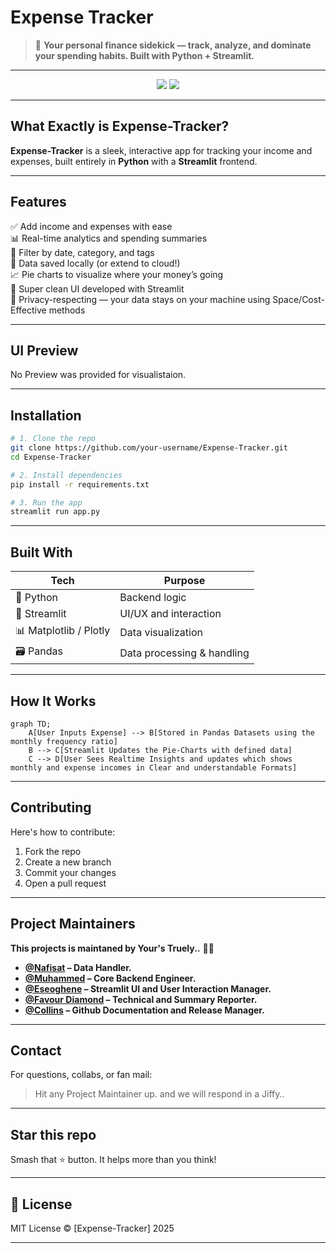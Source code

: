 # Expense Tracker

> 🚀 **Your personal finance sidekick — track, analyze, and dominate your spending habits. Built with Python + Streamlit.**

---

<div align="center">
  <img src="https://img.shields.io/badge/Python-3776AB?style=for-the-badge&logo=python&logoColor=white"/>
  <img src="https://img.shields.io/badge/Streamlit-FF4B4B?style=for-the-badge&logo=streamlit&logoColor=white"/>
<!--  <img src="https://img.shields.io/github/stars/your-username/Expense-Tracker?style=for-the-badge"/>
  <img src="https://img.shields.io/github/forks/your-username/Expense-Tracker?style=for-the-badge"/> 
  -->
</div>

---

## What Exactly is Expense-Tracker?

**Expense-Tracker** is a sleek, interactive app for tracking your income and expenses, built entirely in **Python** with a **Streamlit** frontend. <!-- Whether you're a student, a freelancer, or a cryptobro trying to understand where your ETH went — we got you. 💁‍♂️ -->

---

## Features

✅ Add income and expenses with ease  
📊 Real-time analytics and spending summaries  
📅 Filter by date, category, and tags  
💾 Data saved locally (or extend to cloud!)  
📈 Pie charts to visualize where your money’s going  
🧠 Super clean UI developed with Streamlit  
🔐 Privacy-respecting — your data stays on your machine using Space/Cost-Effective methods 

---

## UI Preview
No Preview was provided for visualistaion.
<!--
> ✨ Because who doesn't love a good visual?

![App Screenshot](https://your-screenshot-link.com/demo.gif)
-->
---

## Installation

```bash
# 1. Clone the repo
git clone https://github.com/your-username/Expense-Tracker.git
cd Expense-Tracker

# 2. Install dependencies
pip install -r requirements.txt

# 3. Run the app
streamlit run app.py
```

---

## Built With

| Tech        | Purpose                     |
|-------------|-----------------------------|
| 🐍 Python    | Backend logic               |
| 🎈 Streamlit | UI/UX and interaction       |
| 📊 Matplotlib / Plotly | Data visualization |
| 🗃️ Pandas    | Data processing & handling |

---

## How It Works

```mermaid
graph TD;
    A[User Inputs Expense] --> B[Stored in Pandas Datasets using the monthly frequency ratio]
    B --> C[Streamlit Updates the Pie-Charts with defined data]
    C --> D[User Sees Realtime Insights and updates which shows monthly and expense incomes in Clear and understandable Formats]
```
<!--
---

## 🤖 Future Plans

- ☁️ Cloud sync with Firebase or Supabase  
- 📲 Mobile responsiveness  
- 🧠 ML-based budget suggestions  
- 🗃️ Export to CSV, Excel, PDF  
- 🔔 Weekly email summaries (Mailchimp or SMTP)
-->
---

## Contributing
Here's how to contribute:

1.  Fork the repo
2.  Create a new branch
3.  Commit your changes
4.  Open a pull request

---

##  Project Maintainers
**This projects is maintaned by Your's Truely..**
👨‍💻
- **[@Nafisat](https://github.com/U22CS1004) – Data Handler.** 
- **[@Muhammed](https://github.com/Moh-dakai) – Core Backend Engineer.**
- **[@Eseoghene](https://github.com/Eseoghene-ChristineOtuaga) – Streamlit UI and User Interaction Manager.**  
- **[@Favour Diamond](https://github.com/Favour-D) – Technical and Summary Reporter.** 
- **[@Collins](https://github.com/Contractor-x) – Github Documentation and Release Manager.** 
---

## Contact

For questions, collabs, or fan mail:

> Hit any Project Maintainer up. and we will respond in a Jiffy..
<!--📧 your.email@example.com  
🔗 [LinkedIn](https://linkedin.com/in/your-profile)  
🐙 [GitHub](https://github.com/your-username)-->

---

## Star this repo

<!--If this helped you or saved you from financial doom, --> 
Smash that ⭐ button. It helps more than you think!

---

## 📄 License

MIT License © [Expense-Tracker] 2025

---
